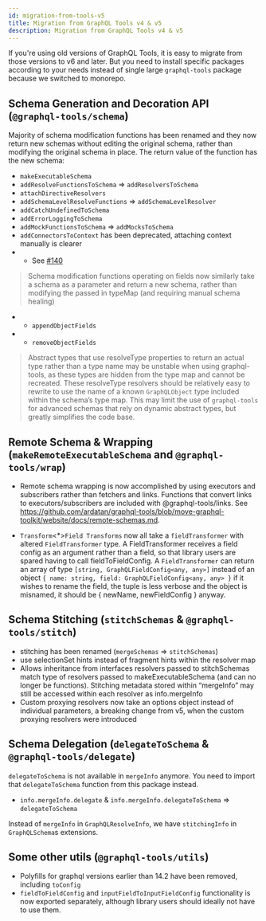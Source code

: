 ```yaml
---
id: migration-from-tools-v5
title: Migration from GraphQL Tools v4 & v5
description: Migration from GraphQL Tools v4 & v5
---
```


If you're using old versions of GraphQL Tools, it is easy to migrate from those versions to v6 and later. But you need to install specific packages according to your needs instead of single large `graphql-tools` package because we switched to monorepo.

## Schema Generation and Decoration API (`@graphql-tools/schema`)

Majority of schema modification functions has been renamed and they now return new schemas without editing the original schema, rather than modifying the original schema in place. The return value of the function has the new schema:
- `makeExecutableSchema`
- `addResolveFunctionsToSchema` => `addResolversToSchema`
- `attachDirectiveResolvers`
- `addSchemaLevelResolveFunctions` => `addSchemaLevelResolver`
- `addCatchUndefinedToSchema`
- `addErrorLoggingToSchema`
- `addMockFunctionsToSchema` => `addMocksToSchema`
- `addConnectorsToContext` has been deprecated, attaching context manually is clearer
 - - See [#140](https://github.com/ardatan/graphql-tools/issues/140)

> Schema modification functions operating on fields now similarly take a schema as a parameter and return a new schema, rather than modifying the passed in typeMap (and requiring manual schema healing)
 - - `appendObjectFields`
 - - `removeObjectFields`

> Abstract types that use resolveType properties to return an actual type rather than a type name may be unstable when using graphql-tools, as these types are hidden from the type map and cannot be recreated. These resolveType resolvers should be relatively easy to rewrite to use the name of a known `GraphQLObject` type included within the schema’s type map. This may limit the use of `graphql-tools` for advanced schemas that rely on dynamic abstract types, but greatly simplifies the code base.

## Remote Schema & Wrapping (`makeRemoteExecutableSchema` and `@graphql-tools/wrap`)

- Remote schema wrapping is now accomplished by using executors and subscribers rather than fetchers and links. Functions that convert links to executors/subscribers are included with @graphql-tools/links. See https://github.com/ardatan/graphql-tools/blob/move-graphql-toolkit/website/docs/remote-schemas.md.

- `Transform`<*>`Field Transforms` now all take a `fieldTransformer` with altered `FieldTransformer` type.
A FieldTransformer receives a field config as an argument rather than a field, so that library users are spared having to call fieldToFieldConfig. A `FieldTransformer` can return an array of type `[string, GraphQLFieldConfig<any, any>]` instead of an object `{ name: string, field: GraphQLFieldConfig<any, any> }` if it wishes to rename the field, the tuple is less verbose and the object is misnamed, it should be { newName, newFieldConfig } anyway.

## Schema Stitching (`stitchSchemas` & `@graphql-tools/stitch`)

- stitching has been renamed (`mergeSchemas` => `stitchSchemas`)
- use selectionSet hints instead of fragment hints within the resolver map
- Allows inheritance from interfaces
resolvers passed to stitchSchemas match type of resolvers passed to makeExecutableSchema (and can no longer be functions). Stitching metadata stored within “mergeInfo” may still be accessed within each resolver as info.mergeInfo
- Custom proxying resolvers now take an options object instead of individual parameters, a breaking change from v5, when the custom proxying resolvers were introduced

## Schema Delegation (`delegateToSchema` & `@graphql-tools/delegate`)

`delegateToSchema` is not available in `mergeInfo` anymore. You need to import that `delegateToSchema` function from this package instead.

- `info.mergeInfo.delegate` & `info.mergeInfo.delegateToSchema` => `delegateToSchema`

Instead of `mergeInfo` in `GraphQLResolveInfo`, we have `stitchingInfo` in `GraphQLSchema`s extensions.

## Some other utils (`@graphql-tools/utils`)

- Polyfills for graphql versions earlier than 14.2 have been removed, including `toConfig`
- `fieldToFieldConfig` and `inputFieldToInputFieldConfig` functionality is now exported separately, although library users should ideally not have to use them.
